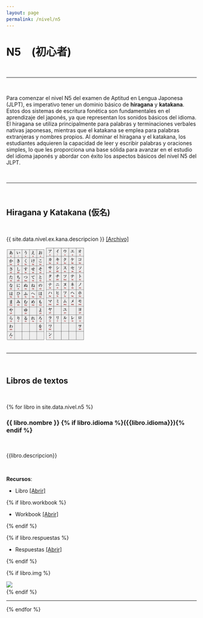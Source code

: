```yaml
---
layout: page
permalink: /nivel/n5
---
```



# N5　(初心者)


<br>

---

<br>

Para comenzar el nivel N5 del examen de Aptitud en Lengua Japonesa (JLPT), es imperativo tener un dominio básico de **hiragana** y **katakana**. Estos dos sistemas de escritura fonética son fundamentales en el aprendizaje del japonés, ya que representan los sonidos básicos del idioma. El hiragana se utiliza principalmente para palabras y terminaciones verbales nativas japonesas, mientras que el katakana se emplea para palabras extranjeras y nombres propios. Al dominar el hiragana y el katakana, los estudiantes adquieren la capacidad de leer y escribir palabras y oraciones simples, lo que les proporciona una base sólida para avanzar en el estudio del idioma japonés y abordar con éxito los aspectos básicos del nivel N5 del JLPT.

<br>

---

<br>

## Hiragana y Katakana (仮名)

<br>

{{ site.data.nivel.ex.kana.descripcion }} <a href="{{ site.data.nivel.ex.kana.link }}" target="_blank" >[Archivo]</a>

<div class="row justify-content-center">
    <div class="col-md-6">
        <img width="20%" class="me-4" src="/img/hiragana.jpg">
        <img width="20%" src="/img/katakana.jpg">
    </div>
</div>
<br>

---
<br>

## Libros de textos

<br>


{% for libro in site.data.nivel.n5 %}

### **{{ libro.nombre }}** {% if libro.idioma %}({{libro.idioma}}){% endif %}

<br>

{{libro.descripcion}}

<br>

**Recursos**:

- Libro <a href="{{libro.link}}" class="text-info" target="_blank">[Abrir] </a>

{% if libro.workbook %}

- Workbook <a href="{{libro.workbook}}" class="text-info" target="_blank">[Abrir] </a>

{% endif %}

{% if libro.respuestas %}

- Respuestas <a href="{{libro.respuestas}}" class="text-info" target="_blank">[Abrir] </a>

{% endif %}

{% if libro.img %}
<br>
<div class="row justify-content-center">
    <div class="col-md-6">
      <img width="40%" src="{{libro.img}}" class="img-fluid">
    </div>
</div>
{% endif %}

<br>

---

{% endfor %}
